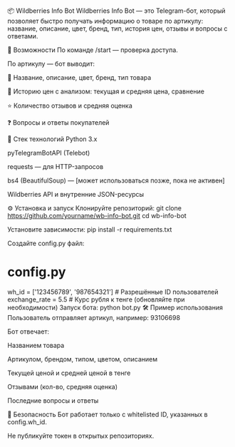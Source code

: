📦 Wildberries Info Bot
Wildberries Info Bot — это Telegram-бот, который позволяет быстро получать информацию о товаре по артикулу: название, описание, цвет, бренд, тип, история цен, отзывы и вопросы с ответами.

🚀 Возможности
По команде /start — проверка доступа.

По артикулу — бот выводит:

📌 Название, описание, цвет, бренд, тип товара

💸 Историю цен с анализом: текущая и средняя цена, сравнение

⭐ Количество отзывов и средняя оценка

❓ Вопросы и ответы покупателей

🧩 Стек технологий
Python 3.x

pyTelegramBotAPI (Telebot)

requests — для HTTP-запросов

bs4 (BeautifulSoup) — [может использоваться позже, пока не активен]

Wildberries API и внутренние JSON-ресурсы

⚙️ Установка и запуск
Клонируйте репозиторий:
  git clone https://github.com/yourname/wb-info-bot.git
  cd wb-info-bot
  
Установите зависимости:
  pip install -r requirements.txt

Создайте config.py файл:
  # config.py
  wh_id = ['123456789', '987654321']  # Разрешённые ID пользователей
  exchange_rate = 5.5  # Курс рубля к тенге (обновляйте при необходимости)
Запуск бота:
  python bot.py
🛠 Пример использования
Пользователь отправляет артикул, например: 93106698

Бот отвечает:

Названием товара

Артикулом, брендом, типом, цветом, описанием

Текущей ценой и средней ценой в тенге

Отзывами (кол-во, средняя оценка)

Последние вопросы и ответы

🔐 Безопасность
Бот работает только с whitelisted ID, указанных в config.wh_id.

Не публикуйте токен в открытых репозиториях.

